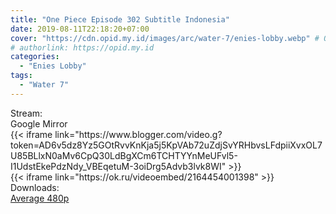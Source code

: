 ```yaml
---
title: "One Piece Episode 302 Subtitle Indonesia"
date: 2019-08-11T22:18:20+07:00
cover: "https://cdn.opid.my.id/images/arc/water-7/enies-lobby.webp" # Optional, cover
# authorlink: https://opid.my.id
categories:
  - "Enies Lobby"
tags:
  - "Water 7"
---
```

<div class="ui menu violet borderless inverted">
  <div class="header item active">
        Stream:
    </div>
  <a class="active item" data-tab="google">
    <i class="google drive icon"></i> Google
  </a>
  <a class="item nounderline" data-tab="mirror">
    <i class="odnoklassniki icon"></i> Mirror
  </a>
</div>
<div class="ui bottom attached tab segment active" style="border:0 !important;" data-tab="google">
 {{< iframe link="https://www.blogger.com/video.g?token=AD6v5dz8Yz5GOtRvvKnKja5j5KpVAb72uZdjSvYRHbvsLFdpiiXvxOL7U85BLlxN0aMv6CpQ30LdBgXCm6TCHTYYnMeUFvl5-I1UdstEkePdzNdy_VBEqetuM-3oiDrg5Advb3lvk8WI" >}}
</div>
<div class="ui bottom attached tab segment" style="border:0 !important;" data-tab="mirror">
{{< iframe link="https://ok.ru/videoembed/2164454001398" >}}
</div>
<div class="ui menu violet borderless inverted">
  <div class="header item active">
        Downloads:
    </div>
  <a class="item nounderline" href="https://ouo.io/qPWDgw" target="_blank" rel="dofollow"><i class="google drive icon"></i>
    Average 480p</a>
</div>